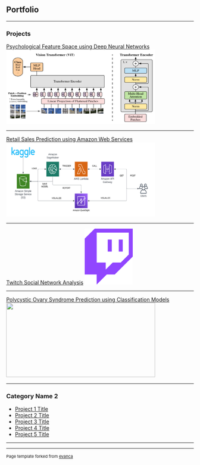 ## Portfolio

---

### Projects

[Psychological Feature Space using Deep Neural Networks](/pdf/rock_study.pdf)
<img src="images/project_image1.png?raw=true" width="400" height="200"/>

---
[Retail Sales Prediction using Amazon Web Services](/pdf/retail_sales.pdf)
<img src="images/project_image3.png?raw=true" width="400" height="200"/>

---

[Twitch Social Network Analysis](/pdf/twitch_project.pdf)
<img src="images/project_image2.png?raw=true" width="auto" height="150"/>

---

[Polycystic Ovary Syndrome Prediction using Classification Models](http://example.com/)
<img src="images/dummy_thumbnail.jpg?raw=true" width="400" height="200"/>

---

### Category Name 2

- [Project 1 Title](http://example.com/)
- [Project 2 Title](http://example.com/)
- [Project 3 Title](http://example.com/)
- [Project 4 Title](http://example.com/)
- [Project 5 Title](http://example.com/)

---




---
<p style="font-size:11px">Page template forked from <a href="https://github.com/evanca/quick-portfolio">evanca</a></p>
<!-- Remove above link if you don't want to attibute -->
